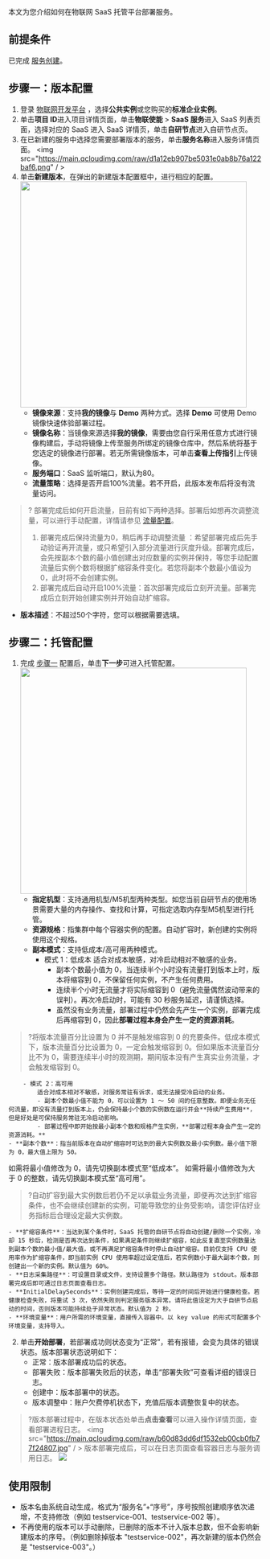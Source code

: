
本文为您介绍如何在物联网 SaaS 托管平台部署服务。

## 前提条件

已完成 [服务创建](https://cloud.tencent.com/document/product/1465/59050)。

<span id="test" > </span > 

## 步骤一：版本配置

1. 登录 [物联网开发平台](https://console.cloud.tencent.com/iotexplorer) ，选择**公共实例**或您购买的**标准企业实例**。
2. 单击**项目 ID**进入项目详情页面，单击**物联使能** > **SaaS 服务**进入 SaaS 列表页面，选择对应的 SaaS 进入 SaaS 详情页，单击**自研节点**进入自研节点页。
3. 在已新建的服务中选择您需要部署版本的服务，单击**服务名称**进入服务详情页面。
<img src="https://main.qcloudimg.com/raw/d1a12eb907be5031e0ab8b76a122baf6.png"  / >
4. 单击**新建版本**，在弹出的新建版本配置框中，进行相应的配置。
<img src="https://main.qcloudimg.com/raw/409813fedddab52524862714d6a16004.jpg" style="width: 450px;" ></br>
	- **镜像来源**：支持**我的镜像**与 **Demo** 两种方式。选择 **Demo** 可使用 Demo 镜像快速体验部署过程。
	- **镜像名称**：当镜像来源选择**我的镜像**，需要由您自行采用任意方式进行镜像构建后，手动将镜像上传至服务所绑定的镜像仓库中，然后系统将基于您选定的镜像进行部署。若无所需镜像版本，可单击**查看上传指引**上传镜像。
	- **服务端口**：SaaS 监听端口，默认为80。
	- **流量策略**：选择是否开启100%流量。若不开启，此版本发布后将没有流量访问。
> ? 部署完成后如何开启流量，目前有如下两种选择。部署后如想再次调整流量，可以进行手动配置，详情请参见 [流量配置](https://cloud.tencent.com/document/product/1081/50047)。</font > 
> 1. 部署完成后保持流量为0，稍后再手动调整流量</font > ：希望部署完成后先手动验证再开流量，或只希望引入部分流量进行灰度升级。部署完成后，会先按副本个数的最小值创建出对应数量的实例并保持，等您手动配置流量后实例个数将根据扩缩容条件变化。若您将副本个数最小值设为0，此时将不会创建实例。
> 2. 部署完成后自动开启100%流量：首次部署完成后立刻开流量。部署完成后立刻开始创建实例并开始自动扩缩容。
- **版本描述**：不超过50个字符，您可以根据需要选填。



## 步骤二：托管配置 

1. 完成 [步骤一](#test) 配置后，单击**下一步**可进入托管配置。
<img src="https://main.qcloudimg.com/raw/3a69df0cb02652ead8cdc17cd09db981.jpg" style="width: 450px;" ></img> </br> 
	- **指定机型**：支持通用机型/M5机型两种类型。如您当前自研节点的使用场景需要大量的内存操作、查找和计算，可指定选取内存型M5机型进行托管。
	- **资源规格**：指集群中每个容器实例的配置。自动扩容时，新创建的实例将使用这个规格。
	- **副本模式**：支持低成本/高可用两种模式。
		- 模式 1：低成本
			适合对成本敏感，对冷启动相对不敏感的业务。
			- 副本个数最小值为 0，当连续半个小时没有流量打到版本上时，版本将缩容到 0，不保留任何实例，不产生任何费用。
			- 连续半个小时无流量才将实际缩容到 0（避免流量偶然波动带来的误判）。再次冷启动时，可能有 30 秒服务延迟，请谨慎选择。
			- 虽然没有业务流量，部署过程中仍然会先产生一个实例，部署完成后再缩容到 0，因此**部署过程本身会产生一定的资源消耗**。
>?将版本流量百分比设置为 0 并不是触发缩容到 0 的充要条件。低成本模式下，版本流量百分比设置为 0，一定会触发缩容到 0。但如果版本流量百分比不为 0，需要连续半小时的观测期，期间版本没有产生真实业务流量，才会触发缩容到 0。
>			
		- 模式 2：高可用
			适合对成本相对不敏感，对服务常驻有诉求，或无法接受冷启动的业务。
			- 副本个数最小值不能为 0，可以设置为 1 ～ 50 间的任意整数。即便业务无任何流量，即没有流量打到版本上，仍会保持最小个数的实例数在运行并会**持续产生费用**，但是好处是可保持服务常驻无冷启动影响。
			- 部署过程中即开始按最小副本个数和规格产生实例，**部署过程本身会产生一定的资源消耗。**
	- **副本个数**：指当前版本在自动扩缩容时可达到的最大实例数及最小实例数。最小值下限为 0，最大值上限为 50。
  如需将最小值修改为 0，请先切换副本模式至“低成本”。
  如需将最小值修改为大于 0 的整数，请先切换副本模式至“高可用”。
> ?自动扩容到最大实例数后若仍不足以承载业务流量，即便再次达到扩缩容条件，也不会继续创建新的实例，可能导致您的业务受影响，请您评估好业务指标后合理设定最大实例数。
>
	- **扩缩容条件**：当达到某个条件时，SaaS 托管的自研节点将自动创建/删除一个实例，冷却 15 秒后，检测是否再次达到条件，如果满足条件则继续扩缩容，如此反复直至实例数量达到副本个数的最小值/最大值，或不再满足扩缩容条件时停止自动扩缩容。目前仅支持 CPU 使用率作为扩缩容条件，即当前实例 CPU 使用率超过设定值后，若实例数小于最大副本个数，则创建出一个新的实例。默认值为 60%。
	- **日志采集路径**：可设置目录或文件，支持设置多个路径。默认路径为 stdout。版本部署完成后即可通过日志页面查看日志。
	- **InitialDelaySeconds**：实例创建完成后，等待一定的时间后开始进行健康检查。若健康检查失败，将重试 3 次，依然失败则判定服务版本异常。请将此值设定为大于自研节点启动的时间，否则版本可能持续处于异常状态。默认值为 2 秒。
	- **环境变量**：用户所需的环境变量，直接传入容器中。以 key value 的形式可配置多个环境变量，支持导入。
2. 单击**开始部署**，若部署成功则状态变为“正常”，若有报错，会变为具体的错误状态。版本部署状态说明如下：
	- 正常：版本部署成功后的状态。
	- 部署失败：版本部署失败后的状态，单击“部署失败”可查看详细的错误日志。
	- 创建中：版本部署中的状态。
	- 版本调整中：账户欠费停机状态下，充值后版本调整恢复中的状态。
>?版本部署过程中，在版本状态处单击**点击查看**可以进入操作详情页面，查看部署进程日志。
<img src="https://main.qcloudimg.com/raw/b60d83dd6df1532eb00cb0fb77f24807.jpg"  / > 
版本部署完成后，可以在日志页面查看容器日志与服务调用日志。
![](https://main.qcloudimg.com/raw/e2bb1fdd867a42f7bf5c7396433149ed.jpg)

</dx-alert > 

## 使用限制

- 版本名由系统自动生成，格式为“服务名”+“序号”，序号按照创建顺序依次递增，不支持修改（例如 testservice-001、testservice-002 等）。
- 不再使用的版本可以手动删除，已删除的版本不计入版本总数，但不会影响新建版本的序号。（例如删除掉版本 "testservice-002"，再次新建的版本仍然会是 "testservice-003"。）
